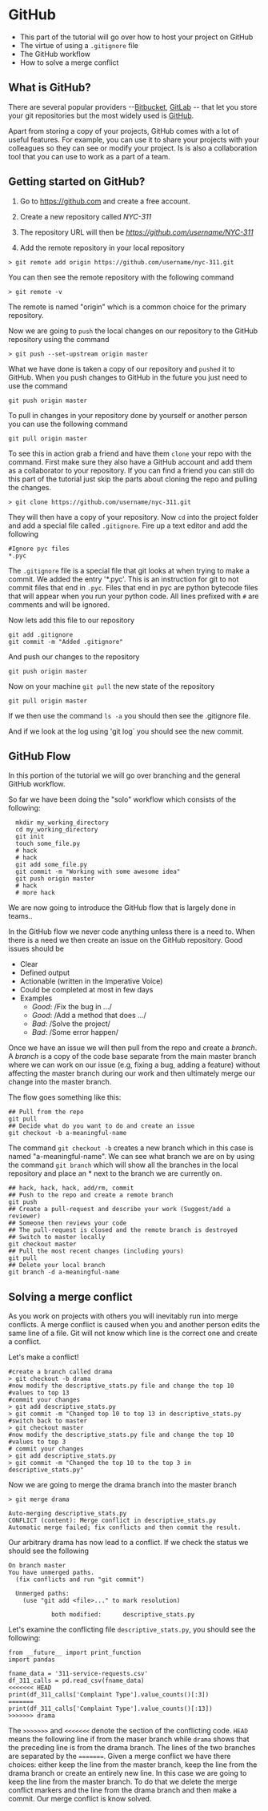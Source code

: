 # GitHub

* This part of the tutorial will go over how to host your project on GitHub
* The virtue of using a `.gitignore` file 
* The GitHub workflow
* How to solve a merge conflict

## What is GitHub?

There are several popular providers --[Bitbucket](bitbucket.org), [GitLab](gitlab.com) --
that let you store your git repositories but the most widely used is [GitHub](https://github.com/). 

Apart from storing a copy of your projects, GitHub comes with a lot of useful 
features. For example, you can use it to share your projects with your 
colleagues so they can see or modify your project. Is is also 
a collaboration tool that you can use to work as a part of a team. 

## Getting started on GitHub?
1. Go to https://github.com and create a free account.

2. Create a new repository called *NYC-311*

3. The repository URL will then be
*https://github.com/username/NYC-311*

4. Add the remote repository in your local repository
```
> git remote add origin https://github.com/username/nyc-311.git
```
You can then see the remote repository with the following command
```
> git remote -v
```
The remote is named "origin" which is a common choice for the 
primary repository. 

Now we are going to `push` the local changes on our repository
to the GitHub repository using the command
```
> git push --set-upstream origin master 
```
What we have done is taken a copy of our repository and `pushed` it
to GitHub. When you push changes to GitHub in the future you just 
need to use the command
```
git push origin master
```

To pull in changes in your repository done by yourself or 
another person you can use the following command
```
git pull origin master
```

To see this in action grab a friend and have them `clone` your
repo with the command. First make sure they also have a GitHub
account and add them as a collaborator to your repository. If
you can find a friend you can still do this part of the tutorial
just skip the parts about cloning the repo and pulling the changes. 
```
> git clone https://github.com/username/nyc-311.git
```
They will then have a copy of your repository. Now `cd` into 
the project folder and add a special file called `.gitignore`. 
Fire up a text editor and add the following
```
#Ignore pyc files
*.pyc
```
The `.gitignore` file is a special file that git looks at when trying
to make a commit. We added the entry '*.pyc'. This is an instruction 
for git to not commit files that end in `.pyc`. Files that end
in pyc are python bytecode files that will appear when you run your
python code. All lines prefixed with `#` are comments and will be 
ignored. 

Now lets add this file to our repository
```
git add .gitignore
git commit -m "Added .gitignore"
```
And push our changes to the repository
```
git push origin master
```

Now on your machine `git pull` the new state of the repository
```
git pull origin master
```
If we then use the command `ls -a` you should then see the .gitignore file. 

And if we look at the log using 'git log` you should see the new commit. 

## GitHub Flow

In this portion of the tutorial we will go over branching and the 
general GitHub workflow.

So far we have been doing the "solo" workflow which consists
of the following:
```
  mkdir my_working_directory
  cd my_working_directory
  git init
  touch some_file.py
  # hack
  # hack
  git add some_file.py
  git commit -m "Working with some awesome idea"
  git push origin master
  # hack
  # more hack
```
We are now going to introduce the GitHub flow that is largely done in
teams.. 

In the GitHub flow we never code anything unless there is a need to. When
there is a need we then create an issue on the GitHub repository. Good
issues should be 

- Clear
- Defined output
- Actionable (written in the Imperative Voice)
- Could be completed at most in few days
- Examples
  - *Good*: /Fix the bug in .../
  - *Good*: /Add a method that does .../
  - *Bad*:  /Solve the project/
  - *Bad*:  /Some error happen/
  
Once we have an issue we will then pull from the repo and create a *branch*. 
A *branch* is a copy of the code base separate from the main master branch
where we can work on our issue (e.g, fixing a bug, adding a feature) without
affecting the master branch during our work and then ultimately merge our
change into the master branch. 

The flow goes something like this:
```
## Pull from the repo
git pull
## Decide what do you want to do and create an issue
git checkout -b a-meaningful-name
```
The command `git checkout -b` creates a new branch which in this case
is named "a-meaningful-name". We can see what branch we are on by using
the command `git branch` which will show all the branches in the local
repository and place an * next to the branch we are currently on. 
```
## hack, hack, hack, add/rm, commit
## Push to the repo and create a remote branch
git push
## Create a pull-request and describe your work (Suggest/add a reviewer)
## Someone then reviews your code
## The pull-request is closed and the remote branch is destroyed
## Switch to master locally
git checkout master
## Pull the most recent changes (including yours)
git pull 
## Delete your local branch
git branch -d a-meaningful-name
```

## Solving a merge conflict

As you work on projects with others you will inevitably run into 
merge conflicts. A merge conflict is caused when you and another 
person edits the same line of a file. Git will not know which 
line is the correct one and create a conflict.

Let's make a conflict!
```
#create a branch called drama
> git checkout -b drama
#now modify the descriptive_stats.py file and change the top 10
#values to top 13
#commit your changes
> git add descriptive_stats.py
> git commit -m "Changed top 10 to top 13 in descriptive_stats.py
#switch back to master
> git checkout master
#now modify the descriptive_stats.py file and change the top 10 
#values to top 3
# commit your changes
> git add descriptive_stats.py
> git commit -m "Changed the top 10 to the top 3 in descriptive_stats.py"
```
Now we are going to merge the drama branch into the master branch
```
> git merge drama

Auto-merging descriptive_stats.py
CONFLICT (content): Merge conflict in descriptive_stats.py
Automatic merge failed; fix conflicts and then commit the result.
```
Our arbitrary drama has now lead to a conflict. 
If we check the status we should see the following
```
On branch master
You have unmerged paths.
  (fix conflicts and run "git commit")
  
  Unmerged paths:
    (use "git add <file>..." to mark resolution)
    
            both modified:      descriptive_stats.py
```
Let's examine the conflicting file `descriptive_stats.py`, you should 
see the following:
```
from __future__ import print_function
import pandas

fname_data = '311-service-requests.csv'
df_311_calls = pd.read_csv(fname_data)
<<<<<<< HEAD
print(df_311_calls['Complaint Type'].value_counts()[:3])
=======
print(df_311_calls['Complaint Type'].value_counts()[:13])
>>>>>>> drama
```
The `>>>>>>>` and `<<<<<<<` denote the section of the conflicting code. `HEAD`
means the following line if from the maser branch while `drama` shows that 
the preceding line is from the drama branch. The lines of the two branches
are separated by the `=======`. Given a merge conflict we have 
there choices: either keep the line from the master branch, keep the line 
from the drama branch or create an entirely new line. In this case we are 
going to keep the line from the master branch. To do that we delete the 
merge conflict markers and the line from the drama branch and then make a
commit. Our merge conflict is know solved. 
